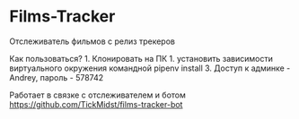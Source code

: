 # Films-Tracker
 Отслеживатель фильмов с релиз трекеров

Как пользоваться?
    1. Клонировать на ПК
    1. установить зависимости виртуального окружения командной pipenv install
    3. Доступ к админке - Andrey, пароль - 578742

Работает в связке с отслеживателем и ботом https://github.com/TickMidst/films-tracker-bot
